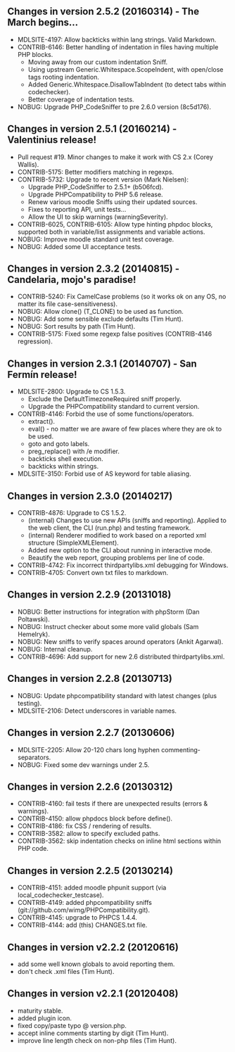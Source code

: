 Changes in version 2.5.2 (20160314) - The March begins...
---------------------------------------------------------
- MDLSITE-4197: Allow backticks within lang strings. Valid Markdown.
- CONTRIB-6146: Better handling of indentation in files having multiple PHP blocks.
    - Moving away from our custom indentation Sniff.
    - Using upstream Generic.Whitespace.ScopeIndent, with open/close tags rooting indentation.
    - Added Generic.Whitespace.DisallowTabIndent (to detect tabs within codechecker).
    - Better coverage of indentation tests.
- NOBUG: Upgrade PHP_CodeSniffer to pre 2.6.0 version (8c5d176).

Changes in version 2.5.1 (20160214) - Valentinius release!
----------------------------------------------------------
- Pull request #19. Minor changes to make it work with CS 2.x (Corey Wallis).
- CONTRIB-5175: Better modifiers matching in regexps.
- CONTRIB-5732: Upgrade to recent version (Mark Nielsen):
    - Upgrade PHP_CodeSniffer to 2.5.1+ (b506fcd).
    - Upgrade PHPCompatibility to PHP 5.6 release.
    - Renew various moodle Sniffs using their updated sources.
    - Fixes to reporting API, unit tests...
    - Allow the UI to skip warnings (warningSeverity).
- CONTRIB-6025, CONTRIB-6105: Allow type hinting phpdoc blocks, supported both in variable/list assignments and variable actions.
- NOBUG: Improve moodle standard unit test coverage.
- NOBUG: Added some UI acceptance tests.

Changes in version 2.3.2 (20140815) - Candelaria, mojo's paradise!
------------------------------------------------------------------
- CONTRIB-5240: Fix CamelCase problems (so it works ok on any OS,
  no matter its file case-sensitiveness).
- NOBUG: Allow clone() (T\_CLONE) to be used as function.
- NOBUG: Add some sensible exclude defaults (Tim Hunt).
- NOBUG: Sort results by path (Tim Hunt).
- CONTRIB-5175: Fixed some regexp false positives (CONTRIB-4146 regression).

Changes in version 2.3.1 (20140707) - San Fermín release!
---------------------------------------------------------
- MDLSITE-2800: Upgrade to CS 1.5.3.
    - Exclude the DefaultTimezoneRequired sniff properly.
    - Upgrade the PHPCompatibility standard to current version.
- CONTRIB-4146: Forbid the use of some functions/operators.
    - extract().
    - eval() - no matter we are aware of few places where they are ok to be used.
    - goto and goto labels.
    - preg\_replace() with /e modifier.
    - backticks shell execution.
    - backticks within strings.
- MDLSITE-3150: Forbid use of AS keyword for table aliasing.

Changes in version 2.3.0 (20140217)
------------------------------------
- CONTRIB-4876: Upgrade to CS 1.5.2.
    - (internal) Changes to use new APIs (sniffs and reporting). Applied to
      the web client, the CLI (run.php) and testing framework.
    - (internal) Renderer modified to work based on a reported xml
      structure (SimpleXMLElement).
    - Added new option to the CLI about running in interactive mode.
    - Beautify the web report, grouping problems per line of code.
- CONTRIB-4742: Fix incorrect thirdpartylibs.xml debugging for Windows.
- CONTRIB-4705: Convert own txt files to markdown.

Changes in version 2.2.9 (20131018)
------------------------------------
- NOBUG: Better instructions for integration with phpStorm (Dan Poltawski).
- NOBUG: Instruct checker about some more valid globals (Sam Hemelryk).
- NOBUG: New sniffs to verify spaces around operators (Ankit Agarwal).
- NOBUG: Internal cleanup.
- CONTRIB-4696: Add support for new 2.6 distributed thirdpartylibs.xml.

Changes in version 2.2.8 (20130713)
------------------------------------
- NOBUG: Update phpcompatibility standard with latest changes (plus testing).
- MDLSITE-2106: Detect underscores in variable names.

Changes in version 2.2.7 (20130606)
------------------------------------
- MDLSITE-2205: Allow 20-120 chars long hyphen commenting-separators.
- NOBUG: Fixed some dev warnings under 2.5.

Changes in version 2.2.6 (20130312)
------------------------------------
- CONTRIB-4160: fail tests if there are unexpected results (errors & warnings).
- CONTRIB-4150: allow phpdocs block before define().
- CONTRIB-4186: fix CSS / rendering of results.
- CONTRIB-3582: allow to specify excluded paths.
- CONTRIB-3562: skip indentation checks on inline html sections within PHP code.

Changes in version 2.2.5 (20130214)
------------------------------------
- CONTRIB-4151: added moodle phpunit support (via local\_codechecker\_testcase).
- CONTRIB-4149: added phpcompatibility sniffs (git://github.com/wimg/PHPCompatibility.git).
- CONTRIB-4145: upgrade to PHPCS 1.4.4.
- CONTRIB-4144: add (this) CHANGES.txt file.

Changes in version v2.2.2 (20120616)
------------------------------------
- add some well known globals to avoid reporting them.
- don't check .xml files (Tim Hunt).

Changes in version v2.2.1 (20120408)
------------------------------------
- maturity stable.
- added plugin icon.
- fixed copy/paste typo @ version.php.
- accept inline comments starting by digit (Tim Hunt).
- improve line length check on non-php files (Tim Hunt).
